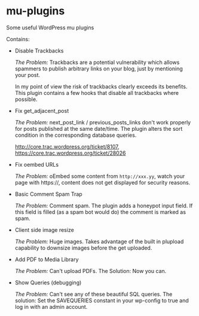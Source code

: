 mu-plugins
==========

Some useful WordPress mu plugins

Contains:

*   Disable Trackbacks
   
    *The Problem:* Trackbacks are a potential vulnerability which allows spammers to 
    publish arbitrary links on your blog, just by mentioning your post.
    
    In my point of view the risk of trackbacks clearly exceeds its benefits. This plugin 
    contains a few hooks that disable all trackbacks where possible.

*   Fix get_adjacent_post
   
    *The Problem:* next_post_link / previous_posts_links don't work properly for posts 
    published at the same date/time. The plugin alters the sort condition in the 
    corresponding database queries.
    
    http://core.trac.wordpress.org/ticket/8107, https://core.trac.wordpress.org/ticket/28026
  
*   Fix oembed URLs
   
    *The Problem:* oEmbed some content from `http://xxx.yy`, watch your page with 
    https://, content does not get displayed for security reasons.

*   Basic Comment Spam Trap
   
    *The Problem:* Comment spam. The plugin adds a honeypot input field. If this field is 
    filled (as a spam bot would do) the comment is marked as spam.

*   Client side image resize
   
    *The Problem:* Huge images. Takes advantage of the built in plupload capability to 
    downsize images before the get uploaded.

*   Add PDF to Media Library
   
    *The Problem:* Can't upload PDFs. The Solution: Now you can.

*   Show Queries (debugging)
   
    *The Problem:* Can't see any of these beautiful SQL queries. The solution: Set 
    the SAVEQUERIES constant in your wp-config to true and log in with an admin account.

